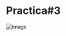 # Practica#3
![image](https://github.com/Francisco890890/Practica3/assets/147675133/cf436462-b80f-4680-a7cf-116b32cc3a9e)
